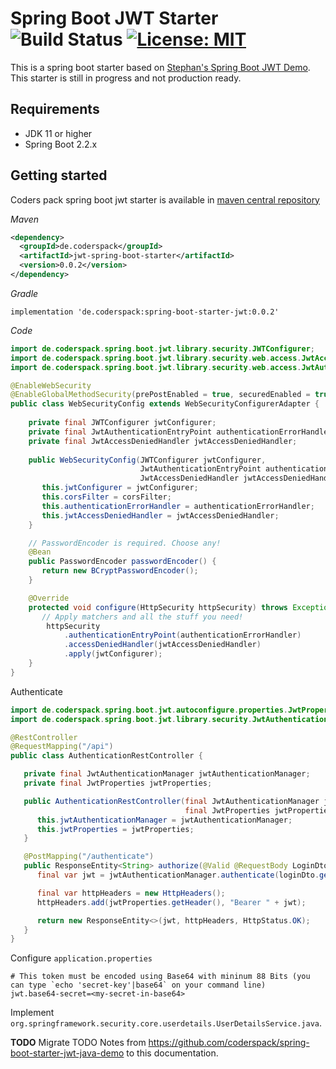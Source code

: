 # Spring Boot JWT Starter ![Build Status](https://travis-ci.org/coderspack/spring-boot-starter-jwt.svg?branch=master) [![License: MIT](https://img.shields.io/badge/License-MIT-yellow.svg)](https://opensource.org/licenses/MIT)

This is a spring boot starter based on [Stephan's Spring Boot JWT Demo](https://github.com/szerhusenBC/jwt-spring-security-demo).
This starter is still in progress and not production ready.

## Requirements

* JDK 11 or higher
* Spring Boot 2.2.x

## Getting started

Coders pack spring boot jwt starter is available in [maven central repository](https://search.maven.org/search?q=coderspack)

_Maven_
```xml
<dependency>
  <groupId>de.coderspack</groupId>
  <artifactId>jwt-spring-boot-starter</artifactId>
  <version>0.0.2</version>
</dependency>
```

_Gradle_
```
implementation 'de.coderspack:spring-boot-starter-jwt:0.0.2'
```

_Code_
```java
import de.coderspack.spring.boot.jwt.library.security.JWTConfigurer;
import de.coderspack.spring.boot.jwt.library.security.web.access.JwtAccessDeniedHandler;
import de.coderspack.spring.boot.jwt.library.security.web.access.JwtAuthenticationEntryPoint;

@EnableWebSecurity
@EnableGlobalMethodSecurity(prePostEnabled = true, securedEnabled = true)
public class WebSecurityConfig extends WebSecurityConfigurerAdapter {
   
    private final JWTConfigurer jwtConfigurer;
    private final JwtAuthenticationEntryPoint authenticationErrorHandler;
    private final JwtAccessDeniedHandler jwtAccessDeniedHandler;
 
    public WebSecurityConfig(JWTConfigurer jwtConfigurer,
                             JwtAuthenticationEntryPoint authenticationErrorHandler,
                             JwtAccessDeniedHandler jwtAccessDeniedHandler) {
       this.jwtConfigurer = jwtConfigurer;
       this.corsFilter = corsFilter;
       this.authenticationErrorHandler = authenticationErrorHandler;
       this.jwtAccessDeniedHandler = jwtAccessDeniedHandler;
    }

    // PasswordEncoder is required. Choose any!
    @Bean
    public PasswordEncoder passwordEncoder() {
       return new BCryptPasswordEncoder();
    }

    @Override
    protected void configure(HttpSecurity httpSecurity) throws Exception {
       // Apply matchers and all the stuff you need!
        httpSecurity
            .authenticationEntryPoint(authenticationErrorHandler)
            .accessDeniedHandler(jwtAccessDeniedHandler)
            .apply(jwtConfigurer);
    }
}
```

Authenticate
```java
import de.coderspack.spring.boot.jwt.autoconfigure.properties.JwtProperties;
import de.coderspack.spring.boot.jwt.library.security.JwtAuthenticationManager;

@RestController
@RequestMapping("/api")
public class AuthenticationRestController {

   private final JwtAuthenticationManager jwtAuthenticationManager;
   private final JwtProperties jwtProperties;

   public AuthenticationRestController(final JwtAuthenticationManager jwtAuthenticationManager, 
                                       final JwtProperties jwtProperties) {
      this.jwtAuthenticationManager = jwtAuthenticationManager;
      this.jwtProperties = jwtProperties;
   }

   @PostMapping("/authenticate")
   public ResponseEntity<String> authorize(@Valid @RequestBody LoginDto loginDto) {
      final var jwt = jwtAuthenticationManager.authenticate(loginDto.getUsername(), loginDto.getPassword(), loginDto.isRememberMe());

      final var httpHeaders = new HttpHeaders();
      httpHeaders.add(jwtProperties.getHeader(), "Bearer " + jwt);

      return new ResponseEntity<>(jwt, httpHeaders, HttpStatus.OK);
   }
}
```

Configure `application.properties`
```properties
# This token must be encoded using Base64 with mininum 88 Bits (you can type `echo 'secret-key'|base64` on your command line)
jwt.base64-secret=<my-secret-in-base64>
```

Implement `org.springframework.security.core.userdetails.UserDetailsService.java`.

**TODO** Migrate TODO Notes from https://github.com/coderspack/spring-boot-starter-jwt-java-demo 
to this documentation.
